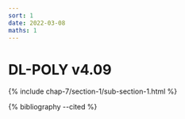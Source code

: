 ```yaml
---
sort: 1
date: 2022-03-08
maths: 1
---
```


# DL-POLY v4.09

{% include chap-7/section-1/sub-section-1.html %}

{% bibliography --cited %}

